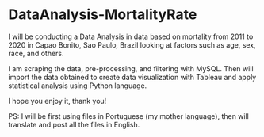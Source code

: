 # DataAnalysis-MortalityRate
I will be conducting a Data Analysis in data based on mortality from 2011 to 2020 in Capao Bonito, Sao Paulo, Brazil looking at factors such as age, sex, race, and others. 

I am scraping the data, pre-processing, and filtering with MySQL. Then will import the data obtained to create data visualization with Tableau and apply statistical analysis using Python language.

I hope you enjoy it, thank you!

PS: I will be first using files in Portuguese (my mother language), then will translate and post all the files in English.
